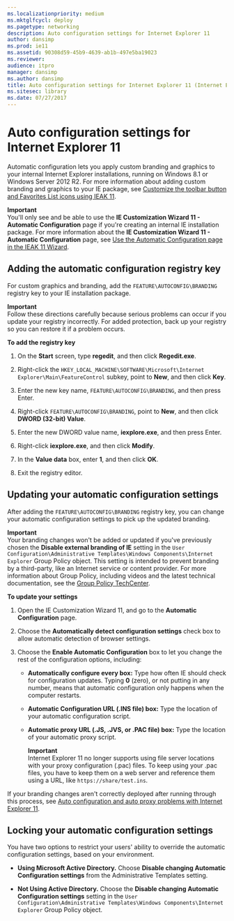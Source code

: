 ```yaml
---
ms.localizationpriority: medium
ms.mktglfcycl: deploy
ms.pagetype: networking
description: Auto configuration settings for Internet Explorer 11
author: dansimp
ms.prod: ie11
ms.assetid: 90308d59-45b9-4639-ab1b-497e5ba19023
ms.reviewer: 
audience: itpro
manager: dansimp
ms.author: dansimp
title: Auto configuration settings for Internet Explorer 11 (Internet Explorer 11 for IT Pros)
ms.sitesec: library
ms.date: 07/27/2017
---
```



# Auto configuration settings for Internet Explorer 11
Automatic configuration lets you apply custom branding and graphics to your internal Internet Explorer installations, running on Windows 8.1 or Windows Server 2012 R2. For more information about adding custom branding and graphics to your IE package, see [Customize the toolbar button and Favorites List icons using IEAK 11](../ie11-ieak/guidelines-toolbar-and-favorites-list-ieak11.md).<p>**Important**<br>You'll only see and be able to use the **IE Customization Wizard 11 - Automatic Configuration** page if you're creating an internal IE installation package. For more information about the **IE Customization Wizard 11 - Automatic Configuration** page, see [Use the Automatic Configuration page in the IEAK 11 Wizard](../ie11-ieak/auto-config-ieak11-wizard.md).

## Adding the automatic configuration registry key
For custom graphics and branding, add the `FEATURE\AUTOCONFIG\BRANDING` registry key to your IE installation package.<p>**Important**<br>Follow these directions carefully because serious problems can occur if you update your registry incorrectly. For added protection, back up your registry so you can restore it if a problem occurs.

 **To add the registry key**

1.  On the **Start** screen, type **regedit**, and then click **Regedit.exe**.

2.  Right-click the `HKEY_LOCAL_MACHINE\SOFTWARE\Microsoft\Internet Explorer\Main\FeatureControl` subkey, point to **New**, and then click **Key**.

3.  Enter the new key name, `FEATURE\AUTOCONFIG\BRANDING`, and then press Enter.

4.  Right-click `FEATURE\AUTOCONFIG\BRANDING`, point to **New**, and then click **DWORD (32-bit) Value**.

5.  Enter the new DWORD value name, **iexplore.exe**, and then press Enter.

6.  Right-click **iexplore.exe**, and then click **Modify**.

7.  In the **Value data** box, enter **1**, and then click **OK**.

8.  Exit the registry editor.

## Updating your automatic configuration settings
After adding the `FEATURE\AUTOCONFIG\BRANDING` registry key, you can change your automatic configuration settings to pick up the updated branding.
<p><strong>Important</strong><br>Your branding changes won&#39;t be added or updated if you&#39;ve previously chosen the <strong>Disable external branding of IE</strong> setting in the <code>User Configuration\Administrative Templates\Windows Components\Internet Explorer</code> Group Policy object. This setting is intended to prevent branding by a third-party, like an Internet service or content provider. For more information about Group Policy, including videos and the latest technical documentation, see the <a href="https://go.microsoft.com/fwlink/p/?LinkId=214514" data-raw-source="[Group Policy TechCenter](https://go.microsoft.com/fwlink/p/?LinkId=214514)">Group Policy TechCenter</a>.

 **To update your settings**

1.  Open the IE Customization Wizard 11, and go to the **Automatic Configuration** page.

2.  Choose the **Automatically detect configuration settings** check box to allow automatic detection of browser settings.

3.  Choose the **Enable Automatic Configuration** box to let you change the rest of the configuration options, including:

    -   **Automatically configure every box:** Type how often IE should check for configuration updates. Typing **0** (zero), or not putting in any number, means that automatic configuration only happens when the computer restarts.

    -   **Automatic Configuration URL (.INS file) box:** Type the location of your automatic configuration script.

    -   **Automatic proxy URL (.JS, .JVS, or .PAC file) box:** Type the location of your automatic proxy script.<p> **Important**<br>Internet Explorer 11 no longer supports using file server locations with your proxy configuration (.pac) files. To keep using your .pac files, you have to keep them on a web server and reference them using a URL, like `https://share/test.ins`.

If your branding changes aren't correctly deployed after running through this process, see [Auto configuration and auto proxy problems with Internet Explorer 11](auto-configuration-and-auto-proxy-problems-with-ie11.md).

## Locking your automatic configuration settings
You have two options to restrict your users' ability to override the automatic configuration settings, based on your environment.

-   **Using Microsoft Active Directory.** Choose **Disable changing Automatic Configuration settings** from the Administrative Templates setting.

-   **Not Using Active Directory.** Choose the **Disable changing Automatic Configuration settings** setting in the `User Configuration\Administrative Templates\Windows Components\Internet Explorer` Group Policy object.

 

 



